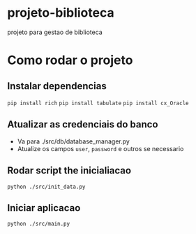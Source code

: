 # projeto-biblioteca
projeto para gestao de biblioteca


# Como rodar o projeto

## Instalar dependencias

`pip install rich`
`pip install tabulate`
`pip install cx_Oracle`


## Atualizar as credenciais do banco
- Va para ./src/db/database_manager.py
- Atualize os campos `user`, `password` e outros se necessario

## Rodar script the inicialiacao
`python ./src/init_data.py`

## Iniciar aplicacao
`python ./src/main.py`